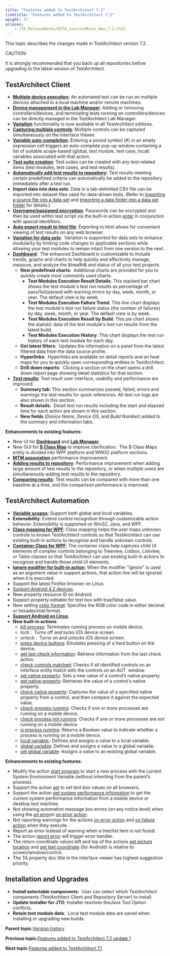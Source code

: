 ```yaml
--- 
title: "Features added to TestArchitect 7.2"
linktitle: "Features added to TestArchitect 7.2"
weight: 37
aliases: 
    - /TA_ReleaseNotes/DITA_source/Whats_New_7.2.html
---
```


This topic describes the changes made in TestArchitect version 7.2.

CAUTION:

It is strongly recommended that you back up all repositories before upgrading to the latest version of TestArchitect.

## TestArchitect Client

-   [**Multiple device execution**](/TA_Help/Topics/Test_exec_multiple_device_execution.html): An automated test can be run on multiple devices attached to a local machine and/or remote machines.
-   [**Device management in the Lab Manager**](/TA_Help/Topics/Lab_manager_device.html): Adding or removing controllers/devices, and terminating tests running on controllers/devices can be directly managed in the TestArchitect Lab Manager.
-   [**Variation**](/TA_Administration/Topics/TA_Editions.html) functionality is now available in all TestArchitect editions.
-   [**Capturing multiple controls**](/TA_Help/Topics/Interface_def_Viewer.html): Multiple controls can be captured simultaneously on the Interface Viewer.
-   [**Variable auto-completion**](/TA_Automation/Topics/The_test_language_variables.html): Entering a pound symbol \(\#\) in an empty expression cell triggers an auto-complete pop-up window containing a list of suitable scope-based \(global, test module, test case, local\) variables associated with that action.
-   [**Test suite creation**](/TA_Help/Topics/Test_suite.html): Test suites can be created with any test-related items \(test modules, test cases, and test results\).
-   [**Automatically add test results to repository**](/TA_Help/Topics/Test_result_storing_automatically.html): Test results meeting certain predefined criteria can automatically be added to the repository immediately after a test run.
-   **Import data into data sets**: Data in a tab-delimited CSV file can be imported into dataset files used for data-driven tests. \(Refer to [Importing a source file into a data set](/TA_Help/Topics/Projects_and_tests_dataset_importing.html) and [Importing a data folder into a data set folder](/TA_Help/Topics/Projects_and_tests_dataset_importing_data_folder.html) for details.\)
-   [**Username/password encryption**](/TA_Administration/Topics/Manage_password.html): Passwords can be encrypted and then be used within test script via the built-in action [enter](/TA_Automation/Topics/bia_enter.html) in conjunction with special identifiers.
-   [**Auto export result to html file**](/TA_Help/Topics/Test_result_export_HTML.html): Exporting to html allows for convenient viewing of test results on any web browser.
-   [**Variation for data sets**](/TA_Help/Topics/Variations.html):  Variation is supported for data sets to enhance modularity by limiting code changes to applicable sections while allowing your test modules to remain intact from one version to the next.
-   [**Dashboard**](/TA_Help/Topics/Dashboard_intro.html):  The enhanced Dashboard is customizable to include trends, graphs and charts to help quickly and effectively manage, measure, and analyze the &health& and status of all your test projects.
    -   **New predefined charts**:  Additional charts are provided for you to quickly create most commonly used charts.
        -   **Test Modules Execution Result Details**: This stacked bar chart shows the test module's test run results as percentage of pass/fail/passed with warning errors by day, week, month, or year. The default view is by week.
        -   **Test Modules Execution Failure Trend**: This line chart displays the test module's test run failure status \(the number of failures\) by day, week, month, or year. The default view is by week.
        -   **Test Modules Execution Result by Build**: This pie chart shows the statistic data of the test module's test run results from the latest build.
        -   **Test Modules Execution History**: This chart displays the test run history of each test module for each day.
    -   **Get latest filters**:  Updates the information on a panel from the latest filtered data from the data source profile.
    -   **Hyperlinks**:  Hyperlinks are available on detail reports and on heat maps for you to quickly open corresponding entities in TestArchitect.
    -   **Drill down reports**:  Clicking a section on the chart opens a drill down report page showing detail statistics for that section.
-   [**Test results**](/TA_Help/Topics/Test_result.html): Test result user interface, usability and performance are improved.
    -   **Summary tab**: This section summarizes passed, failed, errors and warnings the test results for quick references. All test run logs are also shown in this section.
    -   **Result details:**  Detail test run results including the start and elapsed time for each action are shown in this section.
    -   **New fields** \(*Device Name*, *Device OS*, and *Build Number*\) added to the summary and information tabs.

**Enhancements to existing features:**

-   New UI for [**Dashboard**](/TA_Help/Topics/Dashboard_intro.html) and [**Lab Manager**](/TA_Help/Topics/Lab_manager.html).
-   New GUI for [**$ Class Map**](/TA_Help/Topics/Interface_def_Viewer_class_mapping.html) to improve clarification:  The $ Class Maps entity is divided into WPF platform and WIN32 platform sections.
-   [**MTM association**](/TA_Help/Topics/ug_MTM_associate.html) performance improvement.
-   [**Adding results to repository**](/TA_Help/Topics/Test_result_storing.html): Performance improvement when adding large amount of test results to the repository, or when multiple users are simultaneously adding test results to the repository.
-   [**Comparing results**](/TA_Help/Topics/Test_result_baselining.html): Test results can be compared with more than one baseline at a time, and the comparison performance is improved.

## TestArchitect Automation

-   [**Variable scopes**](/TA_Automation/Topics/The_test_language_variables.html): Support both global and local variables.
-   **Extensibility**: Extend control recognition through customizable action behavior. Extensibility is supported on Win32, Java, and WPF.
-   [**Class mapping for WPF**](/TA_Help/Topics/Class_mapping.html): Class mapping helps the user maps unknown controls to known TestArchitect controls so that TestArchitect can use existing built-in actions to recognize and handle unknown controls.
-   [**Container Class for WPF**](/TA_Help/Topics/Interface_def_container_class.html): The container class help captures child UI elements of complex controls belonging to Treeview, Listbox, Listview, or Table classes so that TestArchitect can use existing built-in actions to recognize and handle those child UI elements.
-   [**Ignore modifier for built-in action**](/TA_Automation/Topics/Ignoring_action.html): When the modifier "*ignore*" is used as an argument value in support actions, that action line will be ignored when it is executed.
-   Support the latest Firefox browser on Linux.
-   [Support Android 4.2 devices](/Android/Topics/Android_Automation_begin.html).
-   New property resource ID on Android.
-   Support property editable for text box with true/false value.
-   New setting [color format](/TA_Automation/Topics/bis_color_format.html): Specifies the RGB color code in either decimal or hexadecimal format.
-   [**Support Android on Linux**](/Android/Topics/Android_Automation_begin.html).
-   **New built-in actions**:
    -   [kill process](/TA_Automation/Topics/bia_kill_process.html): Terminates running process on mobile device.
    -   lock :  Turns off and locks iOS device screen.
    -   unlock :  Turns on and unlocks iOS device screen.
    -   [press device buttons](/TA_Automation/Topics/bia_press_device_buttons.html): Emulates pressing of a hard button on the device.
    -   [get last check information](/TA_Automation/Topics/bia_get_last_check_information.html): Retrieve information from the last check action.
    -   [check controls matched](/TA_Automation/Topics/bia_check_controls_matched.html): Checks if all identified controls on an interface entity match with the controls on an AUT  window.
    -   [set native property](/TA_Automation/Topics/bia_set_native_property.html): Sets a new value of a control’s native property.
    -   [get native property](/TA_Automation/Topics/bia_get_native_property.html): Retrieves the value of a control's native property.
    -   [check native property](/TA_Automation/Topics/bia_check_native_property.html): Captures the value of a specified native property from a control, and then compare it against the expected value.
    -   [check process running](/TA_Automation/Topics/bia_check_process_running.html): Checks if one or more processes are running on a mobile device.
    -   [check process not running](/TA_Automation/Topics/bia_check_process_not_running.html): Checks if one or more processes are not running on a mobile device.
    -   [is process running](/TA_Automation/Topics/bia_is_process_running.html): Returns a Boolean value to indicate whether a process is running on a mobile device.
    -   [local variable:](/TA_Automation/Topics/bia_local_variable.html): Defines and assigns a value to a local variable.
    -   [global variable](/TA_Automation/Topics/bia_global_variable.html): Defines and assigns a value to a global variable.
    -   [set global variable](/TA_Automation/Topics/bia_set_global_variable.html): Assigns a value to an existing global variable.

**Enhancements to existing features:**

-   Modify the action [start program](/TA_Automation/Topics/bia_start_program.html) to start a new process with the current System Environment Variable \(without inheriting from the parent’s process\).
-   Support the action [set](/TA_Automation/Topics/bia_set.html) to set text box values on all browsers.
-   Support the action [get system performance information](/TA_Automation/Topics/bia_get_system_performance_information.html) to get the current system performance information from a mobile device or desktop test machine.
-   Not showing automation message box errors \(on any notice level\) when using the [on error](/TA_Automation/Topics/bia_on_error.html)or [on error action](/TA_Automation/Topics/bia_on_error_action.html).
-   Not reporting warnings for the actions [on error action](/TA_Automation/Topics/bia_on_error_action.html) and [on failure action](/TA_Automation/Topics/bia_on_failure_action.html) when they execute.
-   Report as error instead of warning when a tree/list item is not found.
-   The action [report error](/TA_Automation/Topics/bia_report_error.html) will trigger error handler.
-   The return coordinate values left and top of the actions [get picture location](/TA_Automation/Topics/bia_get_picture_location.html) and [get text coordinate](/TA_Automation/Topics/bia_get_text_coordinates.html) \(for Android\) is relative to screen/window/control.
-   The TA property doc title in the interface viewer has highest suggestion priority.

## Installation and Upgrades

-   **Install selectable components**:  User can select which TestArchitect components \(TestArchitect Client and Repository Server\) to install.
-   **Update installer for JTO**: Installer resolves the*Java Tool Option* conflicts.
-   **Retain test module data**:  Local test module data are saved when installing or upgrading new builds.

**Parent topic:**[Version history](/TA_ReleaseNotes/DITA_source/Version_History.html)

**Previous topic:**[Features added to TestArchitect 7.2 update 1](/TA_ReleaseNotes/DITA_source/Whats_New_7.2_update_1.html)

**Next topic:**[Features added to TestArchitect 7.1](/TA_ReleaseNotes/DITA_source/Whats_New_7.1.html)

